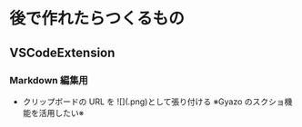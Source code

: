 # 後で作れたらつくるもの

## VSCodeExtension

### Markdown 編集用

- クリップボードの URL を ![](<clipboard>.png)として張り付ける ※Gyazo のスクショ機能を活用したい※
